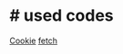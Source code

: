 # # used codes
[Cookie](https://developer.mozilla.org/en-US/docs/Web/API/Document/cookie)
[fetch](https://developer.mozilla.org/en-US/docs/Web/API/Fetch_API)